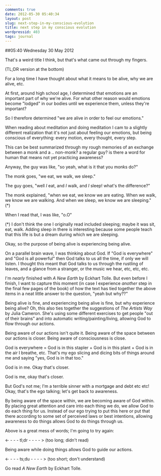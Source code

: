 ```yaml
---
comments: true
date: 2012-05-30 05:40:34
layout: post
slug: next-step-in-my-conscious-evolution
title: next step in my conscious evolution
wordpressid: 403
tags: journal
---
```


##05:40 Wednesday 30 May 2012

That's a weird title I think, but that's what came out through my fingers.

 

(TL;DR version at the bottom)

 

For a long time I have thought about what it means to be alive, why we are alive, etc.

 

At first, around high school age, I determined that emotions are an important part of why we're alive.  For what other reason would emotions become "lodged" in our bodies until we experience them, unless they're important?

 

So I therefore determined "we are alive in order to feel our emotions."

 

When reading about meditation and doing meditation I cam to a slightly different realization that it's not just about feeling our emotions, but being conscious of everything: every motion, every thought, every step.

 

This can be best summarized through my rough memories of an exchange between a monk and a .. non-monk?  a regular guy?  is there a word for human that means not yet practicing awareness?

 

Anyway, the guy was like, "so yeah, what is it that you monks do?"

 

The monk goes, "we eat, we walk, we sleep."

 

The guy goes, "well *I* eat, and *I* walk, and *I* sleep!  what's the difference?"

 

The monk explained, "when we eat, we know we are eating.  When we walk, we know we are walking.  And when we sleep, we know we are sleeping."  (*)

 

When I read that, I was like, "o.O"

 

(*) I don't think the one I originally read included sleeping; maybe it was sit, eat, walk.  Adding sleep in there is interesting because some people teach that this life is but a dream during which we are sleeping.

 

Okay, so the purpose of being alive is experiencing being alive. 

 

On a parallel brain wave, I was thinking about God.  If "God is everywhere" and "God is all powerful" then God talks to us all the time, if only we will listen.  I thought this meant that God talks to us through the rustling of leaves, and a glance from a stranger, or the music we hear, etc, etc, etc.

 

I'm *nearly* finished with _A New Earth_ by Eckhart Tolle.  But even before I finish, I want to capture this moment (in case I experience *another* step in the final few pages of the book) of how the text has tied together the above items in a neat little answer to the question, "yeah but why??"

 

Being alive is fine, and experiencing being alive is fine, but why experience being alive?  Oh, this also ties together the suggestions of _The Artists Way_ by Julia Cameron.  She's using some different exercises to get people "out of their brains" and into automatic writing/painting/living, allowing God to flow through our actions.

 

Being aware of our actions isn't quite it.  Being aware of the space between our actions is closer.  Being aware of consciousness is close.

 

God is everywhere = God is in this stapler + God is in this plant + God is in the air I breathe, etc.  That's my ego slicing and dicing bits of things around me and saying "yes, God is in that too."

 

God is in me.  Okay that's closer.

 

God is me, okay that's closer.

 

But God's not me; I'm a terrible sinner with a mortgage and debt etc etc!  Okay, that's the ego talking; let's get back to awareness.

 

By being aware of the space within, we are becoming aware of God within.  By placing great attention and care into each thing we do, we allow God to do each thing for us.  Instead of our ego trying to put this here or put that there according to some set of perceived laws or best intentions, allowing awareness to do things allows God to do things through us.

 

Above is a great mess of words; I'm going to try again:

 

<- - - - tl;dr - - - - > (too long; didn't read)

 

Being aware while doing things allows God to guide our actions.

 

<- - - - ts;du - - - - > (too short; don't understand)

 

Go read _A New Earth_ by Eckhart Tolle.

